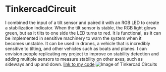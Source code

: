 # TinkercadCircuit
I combined the input of a tilt sensor and paired it with an RGB LED to create a stabilization indicator. When the tilt sensor is stable, the RGB light glows green, but as it tilts to one side the LED turns to red. It is functional, as it can be implemented in sensitive machinery to warn the system when it becomes unstable. It can be used in drones, a vehicle that is incredibly sensitive to tilting, and other vehicles such as boats and planes. I can envision people replicating my project to improve on stability detection and adding multiple sensors to measure stability on other axes, such as sideways and up and down.
[link to my code](https://kyleyalch.github.io/TinkercadCircuit/RGBTiltSensor.ino)
![Image of Tinkercad Circuits](https://kyleyalch.github.com/TinkercadCircuit/RGBTiltSensor.png)
